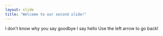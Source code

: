 ```yaml
---
layout: slide
title: "Welcome to our second slide!"
---
```

I don't know why you say goodbye I say hello
Use the left arrow to go back!
